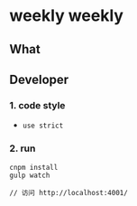# weekly weekly


## What


## Developer

### 1. code style

- `use strict`


### 2. run

```
cnpm install
gulp watch

// 访问 http://localhost:4001/
```

